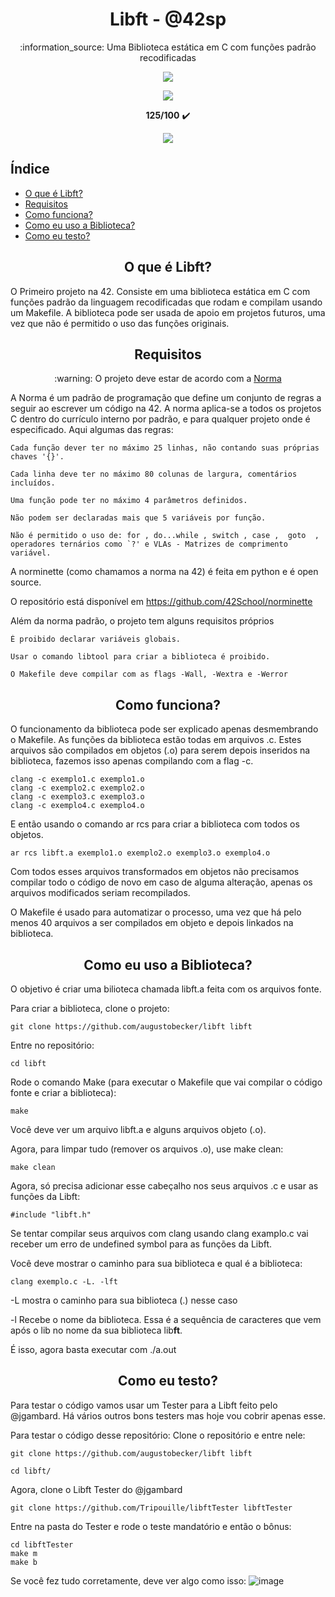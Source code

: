 <h1 align="center">  Libft - @42sp </h1>

<p align="center">:information_source: Uma Biblioteca estática em C com funções padrão recodificadas </p>

<p align="center"><a href="https://www.42sp.org.br/" target="_blank"><img src="https://img.shields.io/static/v1?label=&message=SP&color=000&style=for-the-badge&logo=42""></a></p>
<p align="center"><img src="https://user-images.githubusercontent.com/81205527/149165832-9344c9e5-6075-4268-b276-26b60efc5733.png"> </p>
 <p align="center"> <strong>125/100</strong> ✔️ </p>
<p align="center"><a href="https://github.com/augustobecker/Libft/blob/master/README.md" target="_blank"><img src="https://img.shields.io/badge/available%20in-EN-blue"></a></p>

## Índice
* [O que é Libft?](#o-que-e-libft)
* [Requisitos](#requisitos)
* [Como funciona?](#como-funciona)
* [Como eu uso a Biblioteca?](#como-eu-uso-a-biblioteca)
* [Como eu testo?](#como-eu-testo)
 
<h2 align="center" id="o-que-e-libft"> O que é Libft? </h2>

 O Primeiro projeto na 42. Consiste em uma biblioteca estática em C com funções padrão da linguagem recodificadas que rodam e compilam usando um Makefile.
 A biblioteca pode ser usada de apoio em projetos futuros, uma vez que não é permitido o uso das funções originais.
 
 <h2 align="center" id="requisitos"> Requisitos </h2>

<p  align="center"> :warning: O projeto deve estar de acordo com a <a href="https://github.com/42School/norminette/blob/master/pdf/pt_br.norm.pdf" target="blank">Norma</a> </p>
A Norma é um padrão de programação que define um conjunto de regras a seguir ao escrever um código na 42. A norma aplica-se a todos os projetos C dentro do currículo interno por padrão, e para qualquer projeto onde é especificado. Aqui algumas das regras:

    Cada função dever ter no máximo 25 linhas, não contando suas próprias chaves '{}'.
    
    Cada linha deve ter no máximo 80 colunas de largura, comentários incluídos.
    
    Uma função pode ter no máximo 4 parâmetros definidos.
   
    Não podem ser declaradas mais que 5 variáveis por função.
    
    Não é permitido o uso de: for , do...while , switch , case ,  goto  ,
    operadores ternários como `?' e VLAs - Matrizes de comprimento variável.
  A norminette (como chamamos a norma na 42) é feita em python e é open source.
  
  O repositório está disponível em https://github.com/42School/norminette
  
  Além da norma padrão, o projeto tem alguns requisitos próprios
  
    É proibido declarar variáveis globais.
   
    Usar o comando libtool para criar a biblioteca é proibido.
    
    O Makefile deve compilar com as flags -Wall, -Wextra e -Werror
  
<h2 align="center" id="como-funciona"> Como funciona? </h2>

O funcionamento da biblioteca pode ser explicado apenas desmembrando o Makefile. As funções da biblioteca estão todas em arquivos .c.
Estes arquivos são compilados em objetos (.o) para serem depois inseridos na biblioteca, fazemos isso apenas compilando com a flag -c.

    clang -c exemplo1.c exemplo1.o
    clang -c exemplo2.c exemplo2.o
    clang -c exemplo3.c exemplo3.o
    clang -c exemplo4.c exemplo4.o
E então usando o comando ar rcs para criar a biblioteca com todos os objetos.

    ar rcs libft.a exemplo1.o exemplo2.o exemplo3.o exemplo4.o

Com todos esses arquivos transformados em objetos não precisamos compilar todo o código de novo em caso de alguma alteração, apenas os arquivos modificados seriam recompilados.

O Makefile é usado para automatizar o processo, uma vez que há pelo menos 40 arquivos a ser compilados em objeto e depois linkados na biblioteca.
 
<h2 align="center" id="como-eu-uso-a-biblioteca"> Como eu uso a Biblioteca? </h2>
O objetivo é criar uma bilioteca chamada libft.a feita com os arquivos fonte.

Para criar a biblioteca, clone o projeto:

    git clone https://github.com/augustobecker/libft libft
Entre no repositório:

    cd libft
Rode o comando Make (para executar o Makefile que vai compilar o código fonte e criar a biblioteca):

    make

Você deve ver um arquivo libft.a e alguns arquivos objeto (.o).

Agora, para limpar tudo (remover os arquivos .o), use make clean:

    make clean
Agora, só precisa adicionar esse cabeçalho nos seus arquivos .c e usar as funções da Libft:

    #include "libft.h"
Se tentar compilar seus arquivos com clang usando clang examplo.c vai receber um erro de undefined symbol para as funções da Libft.

Você deve mostrar o caminho para sua biblioteca e qual é a biblioteca:

    clang exemplo.c -L. -lft

-L mostra o caminho para sua biblioteca (.) nesse caso

-l Recebe o nome da biblioteca. Essa é a sequência de caracteres que vem após o lib no nome da sua biblioteca lib<strong>ft</strong>.

É isso, agora basta executar com ./a.out

<h2 align="center" id="como-eu-testo"> Como eu testo? </h2>

Para testar o código vamos usar um Tester para a Libft feito pelo @jgambard. Há vários outros bons testers mas hoje vou cobrir apenas esse.

Para testar o código desse repositório:
Clone o repositório e entre nele:

    git clone https://github.com/augustobecker/libft libft
      
    cd libft/
 
Agora, clone o Libft Tester do @jgambard
    
    git clone https://github.com/Tripouille/libftTester libftTester
Entre na pasta do Tester e rode o teste mandatório e então o bônus:

    cd libftTester
    make m
    make b
    
Se você fez tudo corretamente, deve ver algo como isso:
![image](https://user-images.githubusercontent.com/81205527/149175403-68b2b73b-5669-45ff-a874-e95055abe0e3.png)
